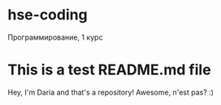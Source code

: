 # hse-coding
Программирование, 1 курс

# This is a test README.md file
Hey, I'm Daria and that's a repository! Awesome, n'est pas? :)
